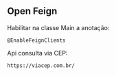 ## Open Feign

Habilitar na classe Main a anotação:

    @EnableFeignClients

Api consulta via CEP:

    https://viacep.com.br/